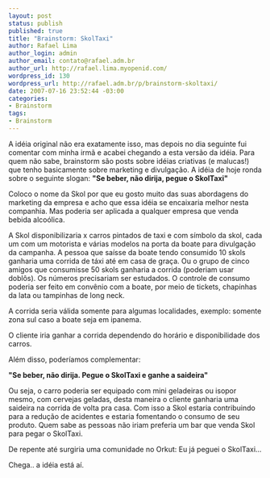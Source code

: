 ```yaml
--- 
layout: post
status: publish
published: true
title: "Brainstorm: SkolTaxi"
author: Rafael Lima
author_login: admin
author_email: contato@rafael.adm.br
author_url: http://rafael.lima.myopenid.com/
wordpress_id: 130
wordpress_url: http://rafael.adm.br/p/brainstorm-skoltaxi/
date: 2007-07-16 23:52:44 -03:00
categories: 
- Brainstorm
tags: 
- Brainstorm
---
```

A id&eacute;ia original n&atilde;o era exatamente isso, mas depois no dia seguinte fui comentar com minha irm&atilde; e acabei chegando a esta vers&atilde;o da id&eacute;ia. Para quem n&atilde;o sabe, brainstorm s&atilde;o posts sobre id&eacute;ias criativas (e malucas!) que tenho basicamente sobre marketing e divulga&ccedil;&atilde;o. A id&eacute;ia de hoje ronda sobre o seguinte slogan:
<strong>"Se beber, n&atilde;o dirija, pegue o SkolTaxi"</strong>

Coloco o nome da Skol por que eu gosto muito das suas abordagens do marketing da empresa e acho que essa id&eacute;ia se encaixaria melhor nesta companhia. Mas poderia ser aplicada a qualquer empresa que venda bebida alco&oacute;lica.

A Skol disponibilizaria x carros pintados de taxi e com s&iacute;mbolo da skol, cada um com um motorista e v&aacute;rias modelos na porta da boate para divulga&ccedil;&atilde;o da campanha. A pessoa que sa&iacute;sse da boate tendo consumido 10 skols ganharia uma corrida de t&aacute;xi at&eacute; em casa de gra&ccedil;a. Ou o grupo de cinco amigos que consumisse 50 skols ganharia a corrida (poderiam usar dobl&ocirc;s). Os n&uacute;meros precisariam ser estudados.
O controle de consumo poderia ser feito em conv&ecirc;nio com a boate, por meio de tickets, chapinhas da lata ou tampinhas de long neck.

A corrida seria v&aacute;lida somente para algumas localidades, exemplo: somente zona sul caso a boate seja em ipanema.

O cliente iria ganhar a corrida dependendo do hor&aacute;rio e disponibilidade dos carros.

Al&eacute;m disso, poder&iacute;amos complementar:

<strong>"Se beber, n&atilde;o dirija. Pegue o SkolTaxi e ganhe a saideira"</strong>

Ou seja, o carro poderia ser equipado com mini geladeiras ou isopor mesmo, com cervejas geladas, desta maneira o cliente ganharia uma saideira na corrida de volta pra casa.
Com isso a Skol estaria contribuindo para a redu&ccedil;&atilde;o de acidentes e estaria fomentando o consumo de seu produto. Quem sabe as pessoas n&atilde;o iriam preferia um bar que venda Skol para pegar o SkolTaxi.

De repente at&eacute; surgiria uma comunidade no Orkut: Eu j&aacute; peguei o SkolTaxi...

Chega.. a id&eacute;ia est&aacute; a&iacute;.
